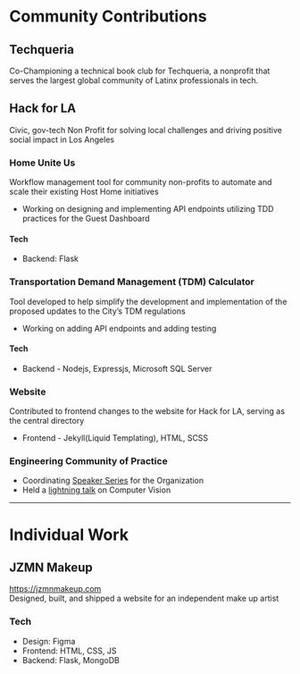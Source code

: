 # Community Contributions
## Techqueria
Co-Championing a technical book club for Techqueria, a nonprofit that serves the largest global community of Latinx professionals in tech.

## Hack for LA
Civic, gov-tech Non Profit for solving local challenges and driving positive social impact in Los Angeles

### Home Unite Us
Workflow management tool for community non-profits to automate and scale their existing Host Home initiatives
- Working on designing and implementing API endpoints utilizing TDD practices for the Guest Dashboard
#### Tech
- Backend: Flask

### Transportation Demand Management (TDM) Calculator
Tool developed to help simplify the development and implementation of the proposed updates to the City’s TDM regulations
- Working on adding API endpoints and adding testing
#### Tech
- Backend - Nodejs, Expressjs, Microsoft SQL Server

### Website
Contributed to frontend changes to the website for Hack for LA, serving as the central directory
- Frontend - Jekyll(Liquid Templating), HTML, SCSS

### Engineering Community of Practice
- Coordinating [Speaker Series](https://github.com/hackforla/engineering/wiki/Previous-Engineering-CoP-Speakers) for the Organization
- Held a [lightning talk](https://docs.google.com/presentation/d/1ZOM-_JQvNJp6tUBQuiQybKpO816kqQDCH4YLEQPVqys/edit#slide=id.p1) on Computer Vision

***
# Individual Work
## JZMN Makeup
https://jzmnmakeup.com  
Designed, built, and shipped a website for an independent make up artist
### Tech
- Design: Figma
- Frontend: HTML, CSS, JS
- Backend: Flask, MongoDB
